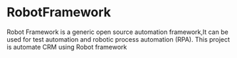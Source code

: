# RobotFramework
Robot Framework is a generic open source automation framework,It can be used for test automation and robotic process automation (RPA). This project is automate CRM using Robot framework



